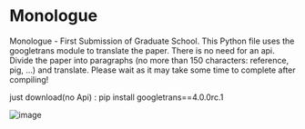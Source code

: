 # Monologue

Monologue - First Submission of Graduate School.
This Python file uses the googletrans module to translate the paper.
There is no need for an api. 
Divide the paper into paragraphs (no more than 150 characters: reference, pig, ...) and translate.
Please wait as it may take some time to complete after compiling!

just download(no Api) : pip install googletrans==4.0.0rc.1


![image](https://github.com/user-attachments/assets/62a2a264-6bec-4a04-b6f3-321eb41c8ddf)
